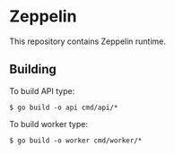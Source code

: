 # Zeppelin
This repository contains Zeppelin runtime.

## Building
To build API type:
```
$ go build -o api cmd/api/*
```
To build worker type:
```
$ go build -o worker cmd/worker/*
```